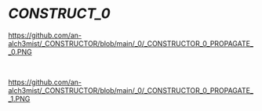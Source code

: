 
# _CONSTRUCT_0_

https://github.com/an-alch3mist/_CONSTRUCTOR/blob/main/_0/_CONSTRUCTOR_0_PROPAGATE__0.PNG

<br>

https://github.com/an-alch3mist/_CONSTRUCTOR/blob/main/_0/_CONSTRUCTOR_0_PROPAGATE__1.PNG
